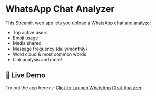 # WhatsApp Chat Analyzer

This Streamlit web app lets you upload a WhatsApp chat and analyze:
- Top active users
- Emoji usage
- Media shared
- Message frequency (daily/monthly)
- Word cloud & most common words
- Link analysis and more!

## 🔗 Live Demo
Try out the app here 👉 [Click to Launch WhatsApp Chat Analyzer](https://whatsaapchatanalyzer-b6optj28ksvsxgdokyexer.streamlit.app/)

